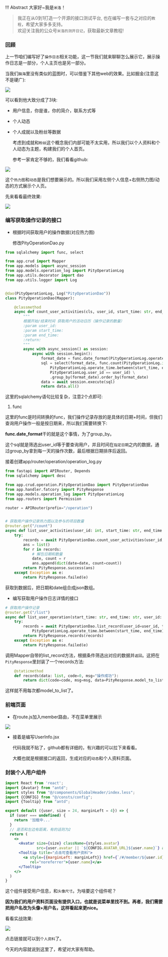 !!! Abstract 大家好~我是`米洛`！<br/>
> 我正在从0到1打造一个开源的接口测试平台, 也在编写一套与之对应的`教程`，希望大家多多支持。<br/>
> 欢迎关注我的公众号`米洛的测开日记`，获取最新文章教程! 

### 回顾

  上一节咱们编写好了`操作日志`相关功能，这一节我们就来聊聊怎么展示它，展示操作日志是一部分，个人主页也是另一部分。
  
  当我们`脑海`里没有类似的蓝图时，可以借鉴下其他web的效果。比如掘金(注意这不是硬广):
  
![](https://static.pity.fun/picture/2022-1-1/1641016439621-image.png)

  可以看到他大致分成了3块:
  
- 用户信息，你是谁，你的简介，联系方式等
- 个人动态
- 个人成就以及粉丝等数据

  考虑到成就和`粉丝`这个概念我们内部可能不太实用，所以我们以个人资料和个人动态为主题，构建我们的个人首页。
  
  参考一家肯定不够的，我们看看github:
  
![](https://static.pity.fun/picture/2022-1-1/1641016855557-image.png)

  这个`热力图`和`动态`是我们想要展示的。所以我们采用左侧个人信息+右侧热力图/动态的方式展示个人页。
  
  先来看看最终效果:
  
![](https://static.pity.fun/picture/2022-1-1/1641016978959-image.png)

### 编写获取操作记录的接口

- 根据时间获取用户的操作数据(对应热力图)

  修改PityOperationDao.py
  
```python
from sqlalchemy import func, select

from app.crud import Mapper
from app.models import async_session
from app.models.operation_log import PityOperationLog
from app.utils.decorator import dao
from app.utils.logger import Log


@dao(PityOperationLog, Log("PityOperationDao"))
class PityOperationDao(Mapper):

    @classmethod
    async def count_user_activities(cls, user_id, start_time: str, end_time: str):
        """
        根据开始/结束时间 获取用户的活动日历（操作记录的数量）
        :param user_id:
        :param start_time:
        :param end_time:
        :return:
        """
        async with async_session() as session:
            async with session.begin():
                format_date = func.date_format(PityOperationLog.operate_time, "%Y-%m-%d")
                sql = select(format_date, func.count(PityOperationLog.id)).where(
                    PityOperationLog.operate_time.between(start_time, end_time),
                    PityOperationLog.user_id == user_id) \
                    .group_by(format_date).order_by(format_date)
                data = await session.execute(sql)
                return data.all()
```

  这里的sqlalchemy语句比较复杂，注意2个点即可:
  
1. func

  这里的func是时间转换的func，我们操作记录存放的是具体的日期+时间，但我们查询用户操作一般是按日期来，所以我们需要转换下:
  
  **func.date_format**干的就是这个事情，为了group_by。
  
  这个sql就是筛选出user_id等于要查询用户，并且时间在`指定日期`之内的数据，通过group_by拿到每一天的操作次数，最后根据日期排序后返回。
  
  接着创建app/router/operation/operation_log.py
  
```python
from fastapi import APIRouter, Depends
from sqlalchemy import desc

from app.crud.operation.PityOperationDao import PityOperationDao
from app.handler.fatcory import PityResponse
from app.models.operation_log import PityOperationLog
from app.routers import Permission

router = APIRouter(prefix="/operation")


# 获取用户操作记录热力图以及参与的项目数量
@router.get("/count")
async def list_user_activities(user_id: int, start_time: str, end_time: str, _=Depends(Permission())):
    try:
        records = await PityOperationDao.count_user_activities(user_id, start_time, end_time)
        ans = list()
        for r in records:
            # 解包日期和数量
            date, count = r
            ans.append(dict(date=date, count=count))
        return PityResponse.success(ans)
    except Exception as e:
        return PityResponse.failed(e)
```

  获取到数据后，把日期和date组合成json数组。
  
- 编写获取用户操作日志详情的接口

```python
# 获取用户操作记录
@router.get("/list")
async def list_user_operation(start_time: str, end_time: str, user_id: int, tag: str = None, _=Depends(Permission())):
    try:
        records = await PityOperationDao.list_record(user_id=user_id, tag=tag, condition=[
            PityOperationLog.operate_time.between(start_time, end_time)], desc=[desc(PityOperationLog.operate_time)])
        return PityResponse.records(records)
    except Exception as e:
        return PityResponse.failed(e)
```

  调用Mapper自带的list_record方法，根据条件筛选出对应的数据并`返回`。这把在`PityResponse`里封装了一个records方法:
  
```python
    @staticmethod
    def records(data: list, code=0, msg="操作成功"):
        return dict(code=code, msg=msg, data=PityResponse.model_to_list(data))
```
  
  这样就不用每次都model_to_list了。
  
### 前端页面

- 在route.js加入member路由，不在菜单里展示

![](https://static.pity.fun/picture/2022-1-1/1641017551743-image.png)

- 接着是编写UserInfo.jsx

  代码我就不贴了，github都有详细的，有兴趣的可以拉下来看看。
  
  大概也就是根据接口的返回，生成对应的`动态`和个人资料页面。
  
### 封装个人用户组件

```jsx
import React from 'react';
import {Avatar} from "antd";
import styles from "@/components/GlobalHeader/index.less";
import {CONFIG} from "@/consts/config";
import {Tooltip} from "antd";

export default ({user, size = 24, marginLeft = 4}) => {
  if (user === undefined) {
    return '加载中...'
  }
  // 是否和左边有距离，有的话则为2
  return (
    <>
      <Avatar size={size} className={styles.avatar}
              src={user.avatar || `${CONFIG.AVATAR_URL}${user.name}`} alt="avatar"/>
      <Tooltip title="点击可查看用户资料">
        <a style={{marginLeft: marginLeft}} href={`/#/member/${user.id}`} target="_blank"
           rel="noreferrer">{user.name}</a>
      </Tooltip>
    </>
  )
}

```

  这个组件接受用户信息，和`头像尺寸`。为啥要这个组件呢？
  
  **因为我们的用户资料页面没有提供入口，也就是说菜单里找不到。再者，我们需要把用户名改为头像+用户名，这样看起来更nice。**
  
  看看实战效果:
  
![](https://static.pity.fun/picture/2022-1-1/1641017852332-image.png)

  点击链接就可以到`个人资料`了。
  
  今天的内容就说到这里了，希望对大家有帮助。
